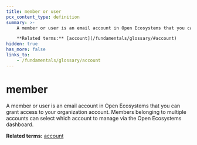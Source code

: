 ```yaml
---
title: member or user
pcx_content_type: definition
summary: >-
    A member or user is an email account in Open Ecosystems that you can grant access to your organization account. Members belonging to multiple accounts can select which account to manage via the Open Ecosystems dashboard.<br><br>

    **Related terms:** [account](/fundamentals/glossary/#account)
hidden: true
has_more: false
links_to:
    - /fundamentals/glossary/account
---
```


# member

A member or user is an email account in Open Ecosystems that you can grant access to your organization account. Members belonging to multiple accounts can select which account to manage via the Open Ecosystems dashboard.

**Related terms:** [account](/fundamentals/glossary/#account)
